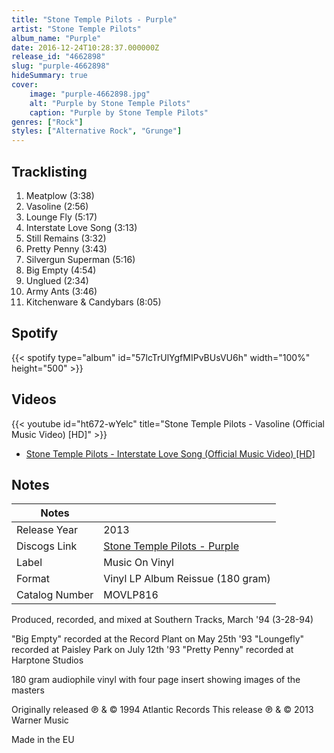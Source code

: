 ```yaml
---
title: "Stone Temple Pilots - Purple"
artist: "Stone Temple Pilots"
album_name: "Purple"
date: 2016-12-24T10:28:37.000000Z
release_id: "4662898"
slug: "purple-4662898"
hideSummary: true
cover:
    image: "purple-4662898.jpg"
    alt: "Purple by Stone Temple Pilots"
    caption: "Purple by Stone Temple Pilots"
genres: ["Rock"]
styles: ["Alternative Rock", "Grunge"]
---
```


## Tracklisting
1. Meatplow (3:38)
2. Vasoline (2:56)
3. Lounge Fly (5:17)
4. Interstate Love Song (3:13)
5. Still Remains (3:32)
6. Pretty Penny (3:43)
7. Silvergun Superman (5:16)
8. Big Empty (4:54)
9. Unglued (2:34)
10. Army Ants (3:46)
11. Kitchenware & Candybars (8:05)


## Spotify
{{< spotify type="album" id="57lcTrUlYgfMIPvBUsVU6h" width="100%" height="500" >}}



## Videos
{{< youtube id="ht672-wYelc" title="Stone Temple Pilots - Vasoline (Official Music Video) [HD]" >}}
- [Stone Temple Pilots - Interstate Love Song (Official Music Video) [HD]](https://www.youtube.com/watch?v=yjJL9DGU7Gg)

## Notes
| Notes          |             |
| ---------------| ----------- |
| Release Year   | 2013 |
| Discogs Link   | [Stone Temple Pilots - Purple](https://www.discogs.com/release/4662898-Stone-Temple-Pilots-Purple) |
| Label          | Music On Vinyl |
| Format         | Vinyl LP Album Reissue (180 gram) |
| Catalog Number | MOVLP816 |

Produced, recorded, and mixed at Southern Tracks, March '94 (3-28-94) 

"Big Empty" recorded at the Record Plant on May 25th '93 
"Loungefly" recorded at Paisley Park on July 12th '93 
"Pretty Penny" recorded at Harptone Studios 

180 gram audiophile vinyl with four page insert showing images of the masters 

Originally released ℗ & © 1994 Atlantic Records 
This release ℗ & © 2013 Warner Music 

Made in the EU
